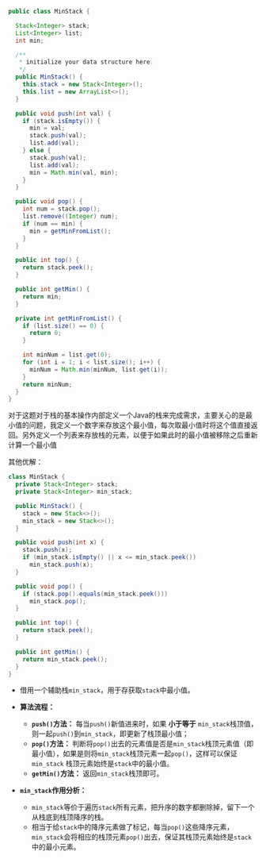 ```java
public class MinStack {

  Stack<Integer> stack;
  List<Integer> list;
  int min;

  /**
   * initialize your data structure here.
   */
  public MinStack() {
    this.stack = new Stack<Integer>();
    this.list = new ArrayList<>();
  }

  public void push(int val) {
    if (stack.isEmpty()) {
      min = val;
      stack.push(val);
      list.add(val);
    } else {
      stack.push(val);
      list.add(val);
      min = Math.min(val, min);
    }
  }

  public void pop() {
    int num = stack.pop();
    list.remove((Integer) num);
    if (num == min) {
      min = getMinFromList();
    }
  }

  public int top() {
    return stack.peek();
  }

  public int getMin() {
    return min;
  }

  private int getMinFromList() {
    if (list.size() == 0) {
      return 0;
    }

    int minNum = list.get(0);
    for (int i = 1; i < list.size(); i++) {
      minNum = Math.min(minNum, list.get(i));
    }
    return minNum;
  }
}

```

对于这题对于栈的基本操作内部定义一个Java的栈来完成需求，主要关心的是最小值的问题，我定义一个数字来存放这个最小值，每次取最小值时将这个值直接返回。另外定义一个列表来存放栈的元素，以便于如果此时的最小值被移除之后重新计算一个最小值

其他优解：

```java
class MinStack {
  private Stack<Integer> stack;
  private Stack<Integer> min_stack;

  public MinStack() {
    stack = new Stack<>();
    min_stack = new Stack<>();
  }

  public void push(int x) {
    stack.push(x);
    if (min_stack.isEmpty() || x <= min_stack.peek())
      min_stack.push(x);
  }

  public void pop() {
    if (stack.pop().equals(min_stack.peek()))
      min_stack.pop();
  }

  public int top() {
    return stack.peek();
  }

  public int getMin() {
    return min_stack.peek();
  }
}
```

- 借用一个辅助栈`min_stack`，用于存获取`stack`中最小值。

- **算法流程：**
  - **`push()`方法：** 每当`push()`新值进来时，如果 **小于等于** `min_stack`栈顶值，则一起`push()`到`min_stack`，即更新了栈顶最小值；
  - **`pop()`方法：** 判断将`pop()`出去的元素值是否是`min_stack`栈顶元素值（即最小值），如果是则将`min_stack`栈顶元素一起`pop()`，这样可以保证`min_stack`
    栈顶元素始终是`stack`中的最小值。
  - **`getMin()`方法：** 返回`min_stack`栈顶即可。

- **`min_stack`作用分析：**
  - `min_stack`等价于遍历`stack`所有元素，把升序的数字都删除掉，留下一个从栈底到栈顶降序的栈。
  - 相当于给`stack`中的降序元素做了标记，每当`pop()`这些降序元素，`min_stack`会将相应的栈顶元素`pop()`出去，保证其栈顶元素始终是`stack`中的最小元素。
